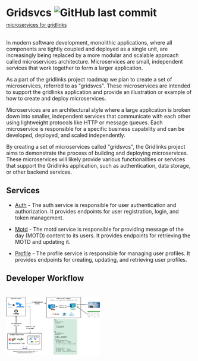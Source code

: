 # Gridsvcs  ![GitHub last commit](https://img.shields.io/github/last-commit/codemarc/gridsvcs)
<div  style="margin-top:-12px"><font size="2"><a href="https://codemarc.net/doc/gridlinks">microservices for gridlinks</a><br/></font></div><br/>



In modern software development, monolithic applications, where all components are tightly coupled and deployed as a single unit, are increasingly being replaced by a more modular and scalable approach called microservices architecture. Microservices are small, independent services that work together to form a larger application.

As a part of the gridlinks project roadmap we plan to create a set of microservices, referred to as "gridsvcs". These microservices are intended to support the gridlinks application and provide an illustration or example of how to create and deploy microservices.

Microservices are an architectural style where a large application is broken down into smaller, independent services that communicate with each other using lightweight protocols like HTTP or message queues. Each microservice is responsible for a specific business capability and can be developed, deployed, and scaled independently.

By creating a set of microservices called "gridsvcs", the Gridlinks project aims to demonstrate the process of building and deploying microservices. These microservices will likely provide various functionalities or services that support the Gridlinks application, such as authentication, data storage, or other backend services.


## Services

* [Auth](/auth) - The auth service is responsible for user authentication and authorization. It provides endpoints for user registration, login, and token management.

* [Motd](/motd) - The motd service is responsible for providing message of the day (MOTD) content to its users. It provides endpoints for retrieving the MOTD and updating it.

* [Profile](/profile) - The profile service is responsible for managing user profiles. It provides endpoints for creating, updating, and retrieving user profiles.


## Developer Workflow

<img src="img/motd.png" width="50%" vspace="20">


<!--
---
[Back «](#Gridsvcs)  __Services__  [» Next](publish)
 -->

<!-- Engage Cloaking Device -->
[project]: https://github.com/codemarc/gridsvcs
[docs]: https://github.com/codemarc/gridsvcs/tree/master/doc
[docsite]: https://codemarc.net/doc/gridsvcs
[docsify]: https://docsify.js.org/#/


